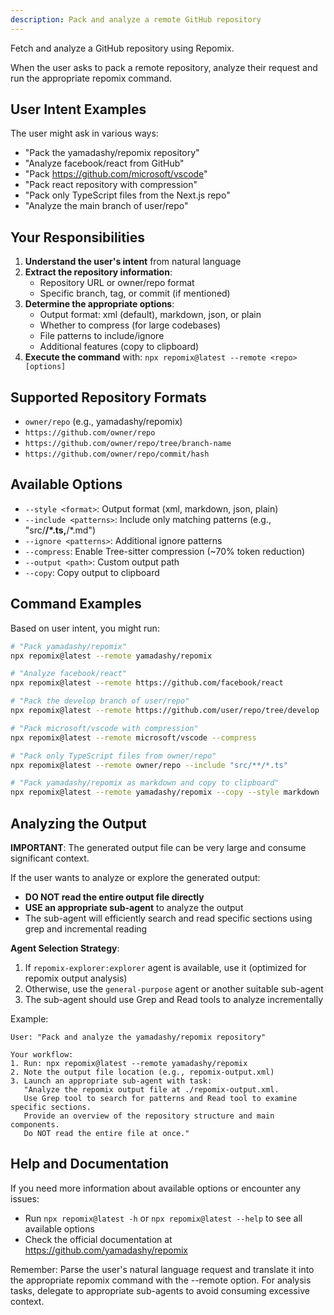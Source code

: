 ```yaml
---
description: Pack and analyze a remote GitHub repository
---
```


Fetch and analyze a GitHub repository using Repomix.

When the user asks to pack a remote repository, analyze their request and run the appropriate repomix command.

## User Intent Examples

The user might ask in various ways:
- "Pack the yamadashy/repomix repository"
- "Analyze facebook/react from GitHub"
- "Pack https://github.com/microsoft/vscode"
- "Pack react repository with compression"
- "Pack only TypeScript files from the Next.js repo"
- "Analyze the main branch of user/repo"

## Your Responsibilities

1. **Understand the user's intent** from natural language
2. **Extract the repository information**:
   - Repository URL or owner/repo format
   - Specific branch, tag, or commit (if mentioned)
3. **Determine the appropriate options**:
   - Output format: xml (default), markdown, json, or plain
   - Whether to compress (for large codebases)
   - File patterns to include/ignore
   - Additional features (copy to clipboard)
4. **Execute the command** with: `npx repomix@latest --remote <repo> [options]`

## Supported Repository Formats

- `owner/repo` (e.g., yamadashy/repomix)
- `https://github.com/owner/repo`
- `https://github.com/owner/repo/tree/branch-name`
- `https://github.com/owner/repo/commit/hash`

## Available Options

- `--style <format>`: Output format (xml, markdown, json, plain)
- `--include <patterns>`: Include only matching patterns (e.g., "src/**/*.ts,**/*.md")
- `--ignore <patterns>`: Additional ignore patterns
- `--compress`: Enable Tree-sitter compression (~70% token reduction)
- `--output <path>`: Custom output path
- `--copy`: Copy output to clipboard

## Command Examples

Based on user intent, you might run:

```bash
# "Pack yamadashy/repomix"
npx repomix@latest --remote yamadashy/repomix

# "Analyze facebook/react"
npx repomix@latest --remote https://github.com/facebook/react

# "Pack the develop branch of user/repo"
npx repomix@latest --remote https://github.com/user/repo/tree/develop

# "Pack microsoft/vscode with compression"
npx repomix@latest --remote microsoft/vscode --compress

# "Pack only TypeScript files from owner/repo"
npx repomix@latest --remote owner/repo --include "src/**/*.ts"

# "Pack yamadashy/repomix as markdown and copy to clipboard"
npx repomix@latest --remote yamadashy/repomix --copy --style markdown
```

## Analyzing the Output

**IMPORTANT**: The generated output file can be very large and consume significant context.

If the user wants to analyze or explore the generated output:
- **DO NOT read the entire output file directly**
- **USE an appropriate sub-agent** to analyze the output
- The sub-agent will efficiently search and read specific sections using grep and incremental reading

**Agent Selection Strategy**:
1. If `repomix-explorer:explorer` agent is available, use it (optimized for repomix output analysis)
2. Otherwise, use the `general-purpose` agent or another suitable sub-agent
3. The sub-agent should use Grep and Read tools to analyze incrementally

Example:
```text
User: "Pack and analyze the yamadashy/repomix repository"

Your workflow:
1. Run: npx repomix@latest --remote yamadashy/repomix
2. Note the output file location (e.g., repomix-output.xml)
3. Launch an appropriate sub-agent with task:
   "Analyze the repomix output file at ./repomix-output.xml.
   Use Grep tool to search for patterns and Read tool to examine specific sections.
   Provide an overview of the repository structure and main components.
   Do NOT read the entire file at once."
```

## Help and Documentation

If you need more information about available options or encounter any issues:
- Run `npx repomix@latest -h` or `npx repomix@latest --help` to see all available options
- Check the official documentation at https://github.com/yamadashy/repomix

Remember: Parse the user's natural language request and translate it into the appropriate repomix command with the --remote option. For analysis tasks, delegate to appropriate sub-agents to avoid consuming excessive context.
